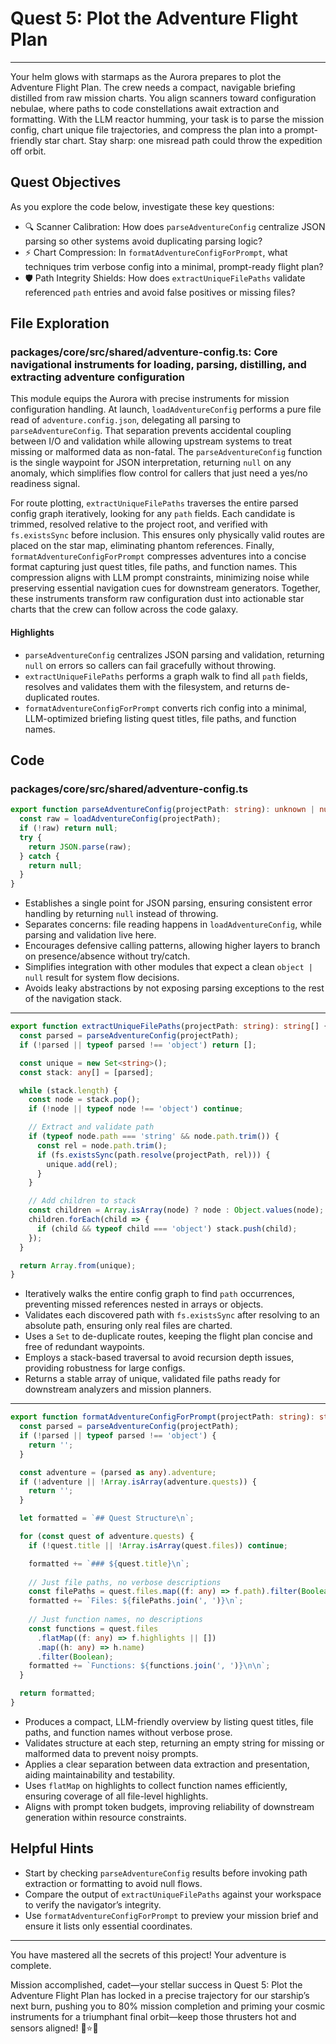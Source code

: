 # Quest 5: Plot the Adventure Flight Plan
---
Your helm glows with starmaps as the Aurora prepares to plot the Adventure Flight Plan. The crew needs a compact, navigable briefing distilled from raw mission charts. You align scanners toward configuration nebulae, where paths to code constellations await extraction and formatting. With the LLM reactor humming, your task is to parse the mission config, chart unique file trajectories, and compress the plan into a prompt-friendly star chart. Stay sharp: one misread path could throw the expedition off orbit.

## Quest Objectives
As you explore the code below, investigate these key questions:
- 🔍 Scanner Calibration: How does `parseAdventureConfig` centralize JSON parsing so other systems avoid duplicating parsing logic?
- ⚡ Chart Compression: In `formatAdventureConfigForPrompt`, what techniques trim verbose config into a minimal, prompt-ready flight plan?
- 🛡️ Path Integrity Shields: How does `extractUniqueFilePaths` validate referenced `path` entries and avoid false positives or missing files?

## File Exploration
### packages/core/src/shared/adventure-config.ts: Core navigational instruments for loading, parsing, distilling, and extracting adventure configuration
This module equips the Aurora with precise instruments for mission configuration handling. At launch, `loadAdventureConfig` performs a pure file read of `adventure.config.json`, delegating all parsing to `parseAdventureConfig`. That separation prevents accidental coupling between I/O and validation while allowing upstream systems to treat missing or malformed data as non-fatal. The `parseAdventureConfig` function is the single waypoint for JSON interpretation, returning `null` on any anomaly, which simplifies flow control for callers that just need a yes/no readiness signal.

For route plotting, `extractUniqueFilePaths` traverses the entire parsed config graph iteratively, looking for any `path` fields. Each candidate is trimmed, resolved relative to the project root, and verified with `fs.existsSync` before inclusion. This ensures only physically valid routes are placed on the star map, eliminating phantom references. Finally, `formatAdventureConfigForPrompt` compresses adventures into a concise format capturing just quest titles, file paths, and function names. This compression aligns with LLM prompt constraints, minimizing noise while preserving essential navigation cues for downstream generators. Together, these instruments transform raw configuration dust into actionable star charts that the crew can follow across the code galaxy.

#### Highlights
- `parseAdventureConfig` centralizes JSON parsing and validation, returning `null` on errors so callers can fail gracefully without throwing.
- `extractUniqueFilePaths` performs a graph walk to find all `path` fields, resolves and validates them with the filesystem, and returns de-duplicated routes.
- `formatAdventureConfigForPrompt` converts rich config into a minimal, LLM-optimized briefing listing quest titles, file paths, and function names.

## Code
### packages/core/src/shared/adventure-config.ts
```typescript
export function parseAdventureConfig(projectPath: string): unknown | null {
  const raw = loadAdventureConfig(projectPath);
  if (!raw) return null;
  try {
    return JSON.parse(raw);
  } catch {
    return null;
  }
}
```
- Establishes a single point for JSON parsing, ensuring consistent error handling by returning `null` instead of throwing.
- Separates concerns: file reading happens in `loadAdventureConfig`, while parsing and validation live here.
- Encourages defensive calling patterns, allowing higher layers to branch on presence/absence without try/catch.
- Simplifies integration with other modules that expect a clean `object | null` result for system flow decisions.
- Avoids leaky abstractions by not exposing parsing exceptions to the rest of the navigation stack.

---

```typescript
export function extractUniqueFilePaths(projectPath: string): string[] {
  const parsed = parseAdventureConfig(projectPath);
  if (!parsed || typeof parsed !== 'object') return [];

  const unique = new Set<string>();
  const stack: any[] = [parsed];

  while (stack.length) {
    const node = stack.pop();
    if (!node || typeof node !== 'object') continue;

    // Extract and validate path
    if (typeof node.path === 'string' && node.path.trim()) {
      const rel = node.path.trim();
      if (fs.existsSync(path.resolve(projectPath, rel))) {
        unique.add(rel);
      }
    }

    // Add children to stack
    const children = Array.isArray(node) ? node : Object.values(node);
    children.forEach(child => {
      if (child && typeof child === 'object') stack.push(child);
    });
  }

  return Array.from(unique);
}
```
- Iteratively walks the entire config graph to find `path` occurrences, preventing missed references nested in arrays or objects.
- Validates each discovered path with `fs.existsSync` after resolving to an absolute path, ensuring only real files are charted.
- Uses a `Set` to de-duplicate routes, keeping the flight plan concise and free of redundant waypoints.
- Employs a stack-based traversal to avoid recursion depth issues, providing robustness for large configs.
- Returns a stable array of unique, validated file paths ready for downstream analyzers and mission planners.

---

```typescript
export function formatAdventureConfigForPrompt(projectPath: string): string {
  const parsed = parseAdventureConfig(projectPath);
  if (!parsed || typeof parsed !== 'object') {
    return '';
  }

  const adventure = (parsed as any).adventure;
  if (!adventure || !Array.isArray(adventure.quests)) {
    return '';
  }

  let formatted = `## Quest Structure\n`;

  for (const quest of adventure.quests) {
    if (!quest.title || !Array.isArray(quest.files)) continue;

    formatted += `### ${quest.title}\n`;
    
    // Just file paths, no verbose descriptions
    const filePaths = quest.files.map((f: any) => f.path).filter(Boolean);
    formatted += `Files: ${filePaths.join(', ')}\n`;
    
    // Just function names, no descriptions
    const functions = quest.files
      .flatMap((f: any) => f.highlights || [])
      .map((h: any) => h.name)
      .filter(Boolean);
    formatted += `Functions: ${functions.join(', ')}\n\n`;
  }

  return formatted;
}
```
- Produces a compact, LLM-friendly overview by listing quest titles, file paths, and function names without verbose prose.
- Validates structure at each step, returning an empty string for missing or malformed data to prevent noisy prompts.
- Applies a clear separation between data extraction and presentation, aiding maintainability and testability.
- Uses `flatMap` on highlights to collect function names efficiently, ensuring coverage of all file-level highlights.
- Aligns with prompt token budgets, improving reliability of downstream generation within resource constraints.

## Helpful Hints
- Start by checking `parseAdventureConfig` results before invoking path extraction or formatting to avoid null flows.
- Compare the output of `extractUniqueFilePaths` against your workspace to verify the navigator’s integrity.
- Use `formatAdventureConfigForPrompt` to preview your mission brief and ensure it lists only essential coordinates.

---
You have mastered all the secrets of this project! Your adventure is complete.

Mission accomplished, cadet—your stellar success in Quest 5: Plot the Adventure Flight Plan has locked in a precise trajectory for our starship’s next burn, pushing you to 80% mission completion and priming your cosmic instruments for a triumphant final orbit—keep those thrusters hot and sensors aligned! 🚀⭐📡